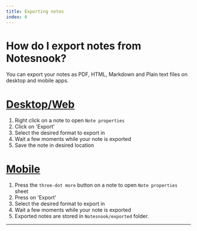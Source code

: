 ```yaml
---
title: Exporting notes
index: 6
---
```


# How do I export notes from Notesnook?

You can export your notes as PDF, HTML, Markdown and Plain text files on desktop and mobile apps.

# [Desktop/Web](#/tab/web)

1. Right click on a note to open `Note properties`
2. Click on 'Export'
3. Select the desired format to export in
4. Wait a few moments while your note is exported
5. Save the note in desired location

# [Mobile](#/tab/mobile)

1. Press the `three-dot more` button on a note to open `Note properties` sheet
2. Press on 'Export'
3. Select the desired format to export in
4. Wait a few moments while your note is exported
5. Exported notes are stored in `Notesnook/exported` folder.

---
